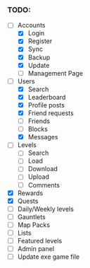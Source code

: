 ### TODO:

- [ ] Accounts
	- [x] Login
	- [x] Register
	- [x] Sync
	- [x] Backup
    - [x] Update
	- [ ] Management Page
- [ ] Users
    - [x] Search
    - [x] Leaderboard
    - [x] Profile posts
    - [x] Friend requests
    - [ ] Friends
    - [ ] Blocks
    - [x] Messages
- [ ] Levels
    - [ ] Search
    - [ ] Load
    - [ ] Download
    - [ ] Upload
    - [ ] Comments
- [x] Rewards
- [x] Quests
- [ ] Daily/Weekly levels
- [ ] Gauntlets
- [ ] Map Packs
- [ ] Lists
- [ ] Featured levels
- [ ] Admin panel
- [ ] Update exe game file
